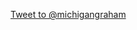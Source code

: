 <article class="tweet">

<a href="https://twitter.com/intent/tweet?screen_name=michigangraham" class="twitter-mention-button" data-size="large" data-show-count="true" data-lang="en">Tweet to @michigangraham</a>
<br/>

<script>!function(d,s,id){var js,fjs=d.getElementsByTagName(s)[0];if(!d.getElementById(id)){js=d.createElement(s);js.id=id;js.src="//platform.twitter.com/widgets.js";fjs.parentNode.insertBefore(js,fjs);}}(document,"script","twitter-wjs");</script>

</article>
